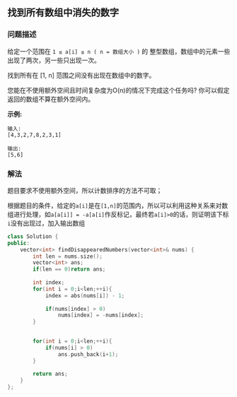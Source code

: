 ## 找到所有数组中消失的数字

### 问题描述

给定一个范围在  `1 ≤ a[i] ≤ n ( n = 数组大小 )` 的 整型数组，数组中的元素一些出现了两次，另一些只出现一次。

找到所有在 [1, n] 范围之间没有出现在数组中的数字。

您能在不使用额外空间且时间复杂度为O(n)的情况下完成这个任务吗? 你可以假定返回的数组不算在额外空间内。

**示例:**
```
输入:
[4,3,2,7,8,2,3,1]

输出:
[5,6]
```

### 解法

题目要求不使用额外空间，所以计数排序的方法不可取；

根据题目的条件，给定的`a[i]`是在`[1,n]`的范围内，所以可以利用这种关系来对数组进行处理，如`a[a[i]] = -a[a[i]`作反标记，最终若`a[i]>0`的话，则证明该下标`i`没有出现过，加入输出数组

```CPP
class Solution {
public:
    vector<int> findDisappearedNumbers(vector<int>& nums) {
        int len = nums.size();
        vector<int> ans;
        if(len == 0)return ans;
        
        int index;
        for(int i = 0;i<len;++i){
            index = abs(nums[i]) - 1;
            
            if(nums[index] > 0)
                nums[index] = -nums[index];   
        }

        
        for(int i = 0;i<len;++i){
            if(nums[i] > 0)
                ans.push_back(i+1);
        }
        
        return ans;
    }
};
```